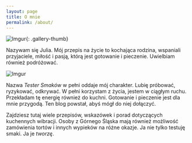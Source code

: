 ```yaml
---
layout: page
title: O mnie
permalink: /about/
---
```


![Imgur](https://i.imgur.com/fICQDfO.png){: .gallery-thumb}

Nazywam się Julia. Mój przepis na życie to kochająca rodzina, wspaniali przyjaciele, miłość i pasją, którą jest gotowanie i pieczenie. Uwielbiam również podróżować.

![Imgur](https://i.imgur.com/LevFESw.jpg)

Nazwa _Tester Smaków_ w pełni oddaje mój charakter. Lubię próbować, ryzykować, odkrywać. W pełni korzystam
z życia, jestem w ciągłym ruchu. Przekładam tę energię również do kuchni. Gotowanie i pieczenie jest dla mnie przygodą. Ten blog powstał, abyś mógł do niej dołączyć.

Zajdziesz tutaj wiele przepisów, wskazówek i porad dotyczących kuchennych wibracji. Osoby z Górnego Śląska mają również możliwość zamówienia tortów i innych wypieków na różne okazje. Ja nie tylko testuję smaki. Ja je _tworzę_.
